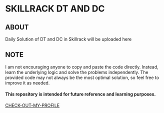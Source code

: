 
# SKILLRACK DT AND DC




## ABOUT
Daily Solution of DT and DC in Skillrack will be uploaded here

## NOTE
I am not encouraging anyone to copy and paste the code directly. Instead, learn the underlying logic and solve the problems independently. The provided code may not always be the most optimal solution, so feel free to improve it as needed.

#### This repository is intended for future reference and learning purposes. 

[CHECK-OUT-MY-PROFILE]([https://www.skillrack.com/faces/resume.xhtml?id=447677&key=e4a8bcc5d9c0a184b8db7c6028b87e503f2999e1](https://www.skillrack.com/faces/resume.xhtml?id=447677&key=ashwin_sii))
